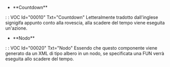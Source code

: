 - \*\*Countdown\*\*

 :  : VOC Id="00010" Txt="Countdown"
Letteralmente tradotto dall'inglese signigifa appunto conto alla rovescia, alla scadere del tempo viene eseguita un'azione.

- \*\*Nodo\*\*

 :  : VOC Id="00020" Txt="Nodo"
Essendo che questo componente viene generato da un XML di tipo albero in un nodo, se specificata una FUN verrà eseguita allo scadere del tempo.





